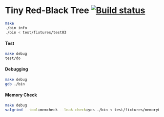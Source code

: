 Tiny Red-Black Tree [![Build status][travis-i]][travis-a]
========
```sh
make
./bin info
./bin < test/fixtures/test03
```

#### Test
```sh
make debug
test/do
```

#### Debugging
```sh
make debug
gdb ./bin
```

#### Memory Check
```sh
make debug
valgrind --tool=memcheck --leak-check=yes ./bin < test/fixtures/memory00 1>/dev/null
```

[GeeksQuiz]: http://geeksquiz.com/c-program-red-black-tree-insertion
[travis-i]: https://travis-ci.org/simnalamburt/tiny-rbtree.svg?branch=master
[travis-a]: https://travis-ci.org/simnalamburt/tiny-rbtree
